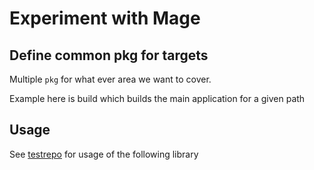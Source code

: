 # Experiment with Mage

## Define common pkg for targets

Multiple `pkg` for what ever area we want to cover.

Example here is build which builds the main application for a given
path


## Usage

See [testrepo](https://github.com/sata/testrepo) for usage of the following library
